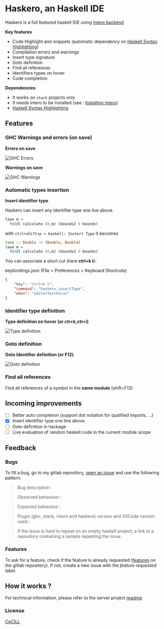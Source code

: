 # Haskero, an Haskell IDE
Haskero is a full featured haskell IDE using [Intero backend](https://github.com/commercialhaskell/intero)

**Key features**

* Code Highlight and snippets (automatic dependency on [Haskell Syntax Highlighting](https://marketplace.visualstudio.com/items?itemName=justusadam.language-haskell))
* Compilation errors and warnings
* Insert type signature
* Goto definition
* Find all references
* Identifiers types on hover
* Code completion

**Dependencies**

* It works on `stack` projects only
* It needs intero to be installed (see : [Installing intero](https://github.com/commercialhaskell/intero/blob/master/TOOLING.md#installing))
* [Haskell Syntax Highlighting](https://marketplace.visualstudio.com/items?itemName=justusadam.language-haskell)

## Features

### GHC Warnings and errors (on save)

**Errors on save**

![GHC Errors](https://gitlab.com/vannnns/haskero/raw/master/client/media/error-on-save.gif "GHC Errors")

**Warnings on save**

![GHC Warnings](https://gitlab.com/vannnns/haskero/raw/master/client/media/warning-on-save.gif "GHC Warnings")


### Automatic types insertion

**Insert identifier type**

Haskero can insert any identifier type one live above.
```haskell
taxe m =
  foldl calculate (0,m) (bounds2 0 bounds)
```
with `ctrl+shift+p > haskell: Instert Type` it becomes

```haskell
taxe :: Double -> (Double, Double)
taxe m =
  foldl calculate (0,m) (bounds2 0 bounds)
```

You can associate a short cut (here **ctrl+k t**):

keybindings.json (File > Preferences > Keyboard Shortcuts)
```json
{
    "key": "ctrl+k t",
    "command": "haskero.insertType",
    "when": "editorTextFocus"
}
```

### Identifier type definition

**Type definition on hover (or ctr+k,ctr+i)**

![Type definition](https://gitlab.com/vannnns/haskero/raw/master/client/media/type-at.gif "Type definition")

### Goto definition

**Goto Identifier definition (or F12)**

![Goto definition](https://gitlab.com/vannnns/haskero/raw/master/client/media/loc-at.gif "Goto definition")

### Find all references

Find all references of a symbol in the **same module** (shift+F12)

## Incoming improvements

- [ ] Better auto completion (support dot notation for qualified imports, ...)
- [x] Insert identifier type one line above
- [ ] Goto definition in hackage
- [ ] Live evaluation of random haskell code in the current module scope

## Feedback

### Bugs

To fill a bug, go to my gitlab repository, [open an issue](https://gitlab.com/vannnns/haskero/issues) and use the following pattern:
> Bug description :

> Observed behaviour :

> Expected behaviour :

> Plugin (ghc, stack, intero and haskero) version and VSCode version used :

> If the issue is hard to repeat on an empty haskell project, a link to a repository containing a sample repeating the issue

### Features

To ask for a feature, check if the feature is already requested ([features](https://gitlab.com/vannnns/haskero/issues?label_name%5B%5D=Feature) on the gitlab repository).
If not, create a new issue with the *feature requested* label.

## How it works ?

For technical information, please refer to the server project [readme](https://gitlab.com/vannnns/haskero/blob/master/server/README.md)

### License
[CeCILL](LICENSE)